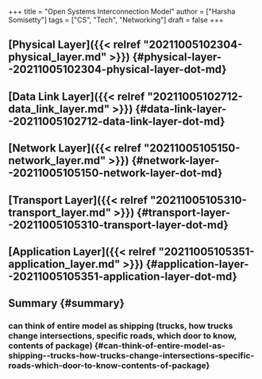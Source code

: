 +++
title = "Open Systems Interconnection Model"
author = ["Harsha Somisetty"]
tags = ["CS", "Tech", "Networking"]
draft = false
+++

## [Physical Layer]({{< relref "20211005102304-physical_layer.md" >}}) {#physical-layer--20211005102304-physical-layer-dot-md}


## [Data Link Layer]({{< relref "20211005102712-data_link_layer.md" >}}) {#data-link-layer--20211005102712-data-link-layer-dot-md}


## [Network Layer]({{< relref "20211005105150-network_layer.md" >}}) {#network-layer--20211005105150-network-layer-dot-md}


## [Transport Layer]({{< relref "20211005105310-transport_layer.md" >}}) {#transport-layer--20211005105310-transport-layer-dot-md}


## [Application Layer]({{< relref "20211005105351-application_layer.md" >}}) {#application-layer--20211005105351-application-layer-dot-md}


## Summary {#summary}


### can think of entire model as shipping (trucks, how trucks change intersections, specific roads, which door to know, contents of package) {#can-think-of-entire-model-as-shipping--trucks-how-trucks-change-intersections-specific-roads-which-door-to-know-contents-of-package}